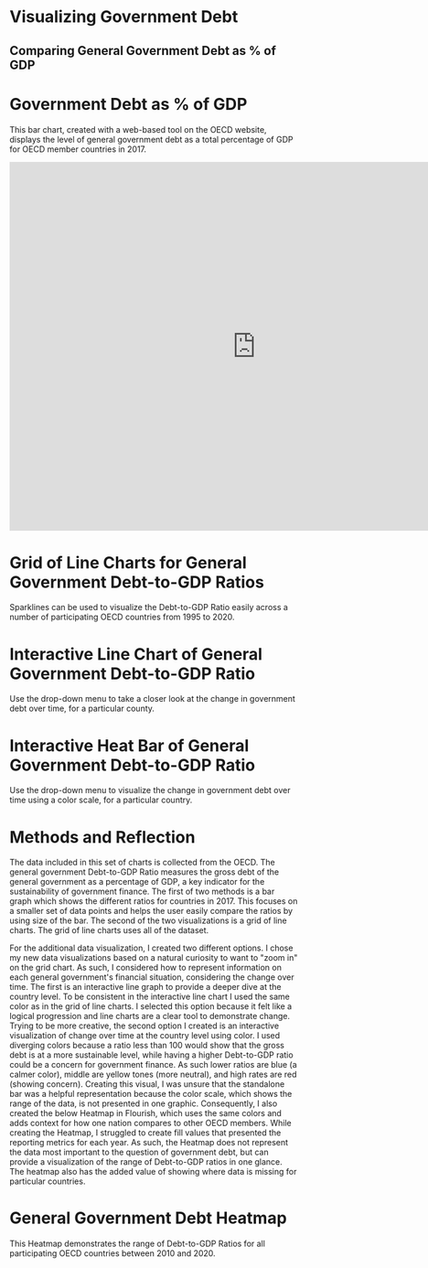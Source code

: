 # Visualizing Government Debt

## Comparing General Government Debt as % of GDP

# Government Debt as % of GDP

This bar chart, created with a web-based tool on the OECD website, displays the level of general government debt as a total percentage of GDP for OECD member countries in 2017. 

<iframe src="https://data.oecd.org/chart/6vxW" width="860" height="645" style="border: 0" mozallowfullscreen="true" webkitallowfullscreen="true" allowfullscreen="true"><a href="https://data.oecd.org/chart/6vxW" target="_blank">OECD Chart: General government debt, Total, % of GDP, Annual, 2017</a></iframe>

# Grid of Line Charts for General Government Debt-to-GDP Ratios

 Sparklines can be used to visualize the Debt-to-GDP Ratio easily across a number of participating OECD countries from 1995 to 2020. 

<div class="flourish-embed flourish-chart" data-src="visualisation/7683089"><script src="https://public.flourish.studio/resources/embed.js"></script></div>

# Interactive Line Chart of General Government Debt-to-GDP Ratio

Use the drop-down menu to take a closer look at the change in government debt over time, for a particular county. 

<div class="flourish-embed flourish-chart" data-src="visualisation/7691613"><script src="https://public.flourish.studio/resources/embed.js"></script></div>

# Interactive Heat Bar of General Government Debt-to-GDP Ratio 

Use the drop-down menu to visualize the change in government debt over time using a color scale, for a particular country. 

<div class="flourish-embed flourish-heatmap" data-src="visualisation/7691692"><script src="https://public.flourish.studio/resources/embed.js"></script></div>

# Methods and Reflection 

The data included in this set of charts is collected from the OECD. The general government Debt-to-GDP Ratio measures the gross debt of the general government as a percentage of GDP, a key indicator for the sustainability of government finance. The first of two methods is a bar graph which shows the different ratios for countries in 2017. This focuses on a smaller set of data points and helps the user easily compare the ratios by using size of the bar. The second of the two visualizations is a grid of line charts. The grid of line charts uses all of the dataset. 

For the additional data visualization, I created two different options. I chose my new data visualizations based on a natural curiosity to want to "zoom in" on the grid chart. As such, I considered how to represent information on each general government's financial situation, considering the change over time. The first is an interactive line graph to provide a deeper dive at the country level.  To be consistent in the interactive line chart I used the same color as in the grid of line charts. I selected this option because it felt like a logical progression and line charts are a clear tool to demonstrate change. Trying to be more creative, the second option I created is an interactive visualization of change over time at the country level using color. I used diverging colors because a ratio less than 100 would show that the gross debt is at a more sustainable level, while having a higher Debt-to-GDP ratio could be a concern for government finance. As such lower ratios are blue (a calmer color), middle are yellow tones (more neutral), and high rates are red (showing concern). Creating this visual, I was unsure that the standalone bar was a helpful representation because the color scale, which shows the range of the data, is not presented in one graphic. Consequently, I also created the below Heatmap in Flourish, which uses the same colors and adds context for how one nation compares to other OECD members. While creating the Heatmap, I struggled to create fill values that presented the reporting metrics for each year. As such, the Heatmap does not represent the data most important to the question of government debt, but can provide a visualization of the range of Debt-to-GDP ratios in one glance. The heatmap also has the added value of showing where data is missing for particular countries. 



# General Government Debt Heatmap 

This Heatmap demonstrates the range of Debt-to-GDP Ratios for all participating OECD countries between 2010 and 2020. 

<div class="flourish-embed flourish-heatmap" data-src="visualisation/7691720"><script src="https://public.flourish.studio/resources/embed.js"></script></div>
